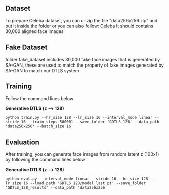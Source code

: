 ## Dataset
To prepare Celeba dataset, you can unzip the file "data256x256.zip" and put it inside the folder
or you can also follow: [Celeba](https://mmlab.ie.cuhk.edu.hk/projects/CelebA.html)
It should contains 30,000 aligned face images

## Fake Dataset
folder fake_dataset includes 30,000 fake face images that is generated by SA-GAN, these are used to match the property of fake images generated by SA-GAN to match our DTLS system

## Training
Follow the command lines below


**Generative DTLS (z --> 128)**
```
python train.py --hr_size 128 --lr_size 16 --interval_mode linear --stride 16 --train_steps 500001 --save_folder 'GDTLS_128' --data_path 'data256x256' --batch_size 16
```



## Evaluation

After training, you can generate face images from random latent z (100x1) by 
following the command lines below:


**Generative DTLS (z --> 128)**
```
python eval.py --interval_mode linear --stride 16 --hr_size 128 --lr_size 16 --load_path 'GDTLS_128/model_last.pt' --save_folder 'GDTLS_128_results' --data_path 'data256x256'
```

